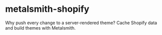 # metalsmith-shopify
Why push every change to a server-rendered theme? Cache Shopify data and build themes with Metalsmith.
